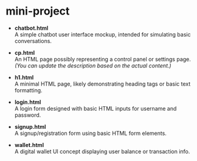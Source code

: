 # mini-project
- **chatbot.html**  
  A simple chatbot user interface mockup, intended for simulating basic conversations.

- **cp.html**  
  An HTML page possibly representing a control panel or settings page. *(You can update the description based on the actual content.)*

- **h1.html**  
  A minimal HTML page, likely demonstrating heading tags or basic text formatting.

- **login.html**  
  A login form designed with basic HTML inputs for username and password.

- **signup.html**  
  A signup/registration form using basic HTML form elements.

- **wallet.html**  
  A digital wallet UI concept displaying user balance or transaction info.
